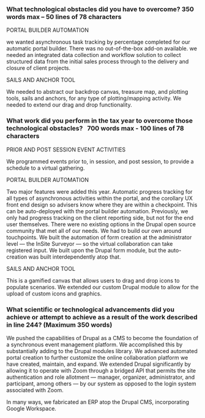 



### What technological obstacles did you have to overcome? 350 words max – 50 lines of 78 characters

PORTAL BUILDER AUTOMATION

we wanted asynchronous task tracking by percentage completed for our automatic portal builder.
There was no out-of-the-box add-on available.
we needed an integrated data collection and workflow solution to collect structured data from the initial sales process through to the delivery and closure of client projects.




SAILS AND ANCHOR TOOL

We needed to abstract our backdrop canvas,
treasure map,
and plotting tools,
sails and anchors,
for any type of plotting/mapping activity.
We needed to extend our drag and drop functionality.







### What work did you perform in the tax year to overcome those technological obstacles?   700 words max - 100 lines of 78 characters






PRIOR AND POST SESSION EVENT ACTIVITIES


We programmed events prior to,
in session,
and post session,
to provide a schedule to a virtual gathering.


PORTAL BUILDER AUTOMATION

Two major features were added this year.
Automatic progress tracking for all types of asynchronous activities within the portal,
and the corollary UX front end design so advisers know where they are within a checkpoint.
This can be auto-deployed with the portal builder automation.
Previously,
we only had progress tracking on the client reporting side,
but not for the end user themselves.
There were no existing options in the Drupal open source community that met all of our needs.
We had to build our own around touchpoints.
We built the automation of form creation at the administrator level
&mdash;
the InSite Surveyor
&mdash;
so the virtual collaboration can take registered input.
We built upon the Drupal form module,
but the auto-creation was built interdependently atop that.

SAILS AND ANCHOR TOOL

This is a gamified canvas that allows users to drag and drop icons to populate scenarios.
We extended our custom Drupal module to allow for the upload of custom icons and graphics.


### What scientific or technological advancements did you achieve or attempt to achieve as a result of the work described in line 244? (Maximum 350 words)

We pushed the capabilities of Drupal as a CMS to become the foundation of a synchronous event management platform.
We accomplished this by substantially adding to the Drupal modules library.
We advanced automated portal creation to further customize the online collaboration platform we have created,
maintain,
and expand.
We extended Drupal significantly by allowing it to operate with Zoom through a bridged API that permits the site authentication and role allotment
&mdash;
manager,
organizer,
administrator,
and participant,
among others
&mdash;
by our system as opposed to the login system associated with Zoom.

In many ways,
we fabricated an ERP atop the Drupal CMS,
incorporating Google Workspace.
